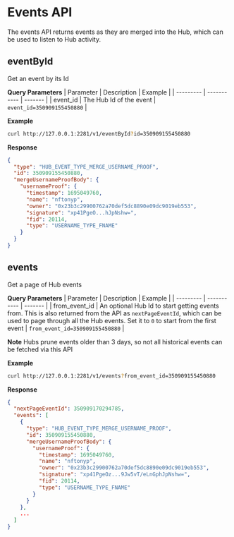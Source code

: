 
# Events API
The events API returns events as they are merged into the Hub, which can be used to listen to Hub activity.

## eventById
Get an event by its Id


**Query Parameters**
| Parameter | Description | Example |
| --------- | ----------- | ------- |
| event_id | The Hub Id of the event | `event_id=350909155450880` |


**Example**
```bash
curl http://127.0.0.1:2281/v1/eventById?id=350909155450880

```


**Response**
```json
{
  "type": "HUB_EVENT_TYPE_MERGE_USERNAME_PROOF",
  "id": 350909155450880,
  "mergeUsernameProofBody": {
    "usernameProof": {
      "timestamp": 1695049760,
      "name": "nftonyp",
      "owner": "0x23b3c29900762a70def5dc8890e09dc9019eb553",
      "signature": "xp41PgeO...hJpNshw=",
      "fid": 20114,
      "type": "USERNAME_TYPE_FNAME"
    }
  }
}
```

## events
Get a page of Hub events

**Query Parameters**
| Parameter | Description | Example |
| --------- | ----------- | ------- |
| from_event_id | An optional Hub Id to start getting events from. This is also returned from the API as `nextPageEventId`, which can be used to page through all the Hub events. Set it to `0` to start from the first event | `from_event_id=350909155450880` |

**Note**
Hubs prune events older than 3 days, so not all historical events can be fetched via this API

**Example**
```bash
curl http://127.0.0.1:2281/v1/events?from_event_id=350909155450880

```


**Response**
```json
{
  "nextPageEventId": 350909170294785,
  "events": [
    {
      "type": "HUB_EVENT_TYPE_MERGE_USERNAME_PROOF",
      "id": 350909155450880,
      "mergeUsernameProofBody": {
        "usernameProof": {
          "timestamp": 1695049760,
          "name": "nftonyp",
          "owner": "0x23b3c29900762a70def5dc8890e09dc9019eb553",
          "signature": "xp41PgeOz...9Jw5vT/eLnGphJpNshw=",
          "fid": 20114,
          "type": "USERNAME_TYPE_FNAME"
        }
      }
    },
    ...
  ]
}
```